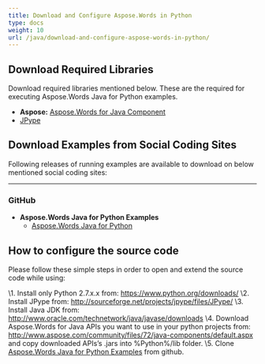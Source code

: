 ```yaml
---
title: Download and Configure Aspose.Words in Python
type: docs
weight: 10
url: /java/download-and-configure-aspose-words-in-python/
---
```


## **Download Required Libraries**
Download required libraries mentioned below. These are the required for executing Aspose.Words Java for Python examples.

- **Aspose:** [Aspose.Words for Java Component](http://www.aspose.com/community/files/72/java-components/aspose.words-for-java/default.aspx)
- [JPype](https://pypi.python.org/pypi/JPype1)
## **Download Examples from Social Coding Sites**
Following releases of running examples are available to download on below mentioned social coding sites:

-----
### **GitHub**
- **Aspose.Words Java for Python Examples** 
  - [Aspose.Words Java for Python](https://github.com/aspose-words/Aspose.Words-for-Java/tree/master/Plugins/Aspose_Words_Java_for_Python)
## **How to configure the source code**
Please follow these simple steps in order to open and extend the source code while using:

\1. Install only Python 2.7.x.x from: <https://www.python.org/downloads/>
\2. Install JPype from: <http://sourceforge.net/projects/jpype/files/JPype/>
\3. Install Java JDK from: <http://www.oracle.com/technetwork/java/javase/downloads>
\4. Download Aspose.Words for Java APIs you want to use in your python projects from: <http://www.aspose.com/community/files/72/java-components/default.aspx> and copy downloaded APIs’s .jars into %Python%/lib folder.
\5. Clone [Aspose.Words Java for Python Examples](https://github.com/aspose-words/Aspose.Words-for-Java/tree/master/Plugins/Aspose.Words-for-Java_for_Python) from github.
